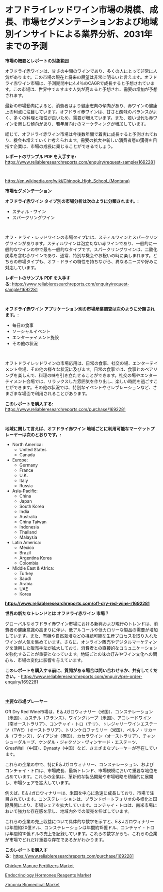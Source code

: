 <p><h1>オフドライレッドワイン市場の規模、成長、市場セグメンテーションおよび地域別インサイトによる業界分析、2031年までの予測</h1></p><p><strong>市場の概要とレポートの対象範囲</strong></p>
<p><p>オフドライ赤ワインは、甘さの中間のワインであり、多くの人にとって非常に人気があります。この市場の現在と将来の展望は非常に明るいと言えます。オフドライ赤ワイン市場は、予測期間中に4.4％のCAGRで成長すると予想されています。この市場は、世界中でますます人気が高まると予想され、需要の増加が予想されます。</p><p>最新の市場動向によると、消費者はより健康志向の傾向があり、赤ワインの健康上の利点に注目しています。オフドライ赤ワインは、甘さと酸味のバランスがよく、多くの料理と相性が良いため、需要が増えています。また、若い世代も赤ワインを楽しむ傾向があり、若年層向けのマーケティングが増加しています。</p><p>総じて、オフドライ赤ワイン市場は今後数年間で着実に成長すると予測されており、機会も増えていくと考えられます。需要の拡大や新しい消費者層の獲得を目指す企業は、市場の成長に乗じることができるでしょう。</p></p>
<p><strong>レポートのサンプル PDF を入手する:</strong> <a href="https://www.reliableresearchreports.com/enquiry/request-sample/1692281">https://www.reliableresearchreports.com/enquiry/request-sample/1692281</a></p>
<p>&nbsp;</p>
<p><a href="https://en.wikipedia.org/wiki/Chinook_High_School_(Montana)">https://en.wikipedia.org/wiki/Chinook_High_School_(Montana)</a></p>
<p><strong>市場セグメンテーション</strong></p>
<p><strong>オフドライ赤ワイン タイプ別の市場分析は次のように分類されます。:</strong></p>
<p><ul><li>スティル・ワイン</li><li>スパークリングワイン</li></ul></p>
<p>&nbsp;</p>
<p><p>オフ・ドライ・レッドワインの市場タイプには、スティルワインとスパークリングワインがあります。スティルワインは泡立たない赤ワインであり、一般的に一般的なワインの中で最も一般的なタイプです。スパークリングワインは、二酸化炭素を含む赤ワインであり、通常、特別な機会やお祝いの時に楽しまれます。どちらの市場タイプも、オフ・ドライの特性を持ちながら、異なるニーズや好みに対応しています。</p></p>
<p><strong>レポートのサンプル PDF を入手する:</strong>&nbsp;<a href="https://www.reliableresearchreports.com/enquiry/request-sample/1692281">https://www.reliableresearchreports.com/enquiry/request-sample/1692281</a></p>
<p>&nbsp;</p>
<p><strong> オフドライ赤ワイン アプリケーション別の市場産業調査は次のように分類されます。:</strong></p>
<p><ul><li>毎日の食事</li><li>ソーシャルイベント</li><li>エンターテイメント施設</li><li>その他の状況</li></ul></p>
<p>&nbsp;</p>
<p><p>オフトドライレッドワインの市場応用は、日常の食事、社交の場、エンターテイメント会場、その他の様々な状況に及びます。日常の食事では、食事とのペアリングを楽しんで、料理の味を引き立たせることができます。社交の場やエンターテイメント会場では、リラックスした雰囲気を作り出し、楽しい時間を過ごすことができます。その他の状況では、特別なイベントやセレブレーションなど、さまざまな場面で利用されることがあります。</p></p>
<p><strong>このレポートを購入する:</strong>&nbsp; <a href="https://www.reliableresearchreports.com/purchase/1692281">https://www.reliableresearchreports.com/purchase/1692281</a></p>
<p>&nbsp;</p>
<p><strong>地域に関して言えば、オフドライ赤ワイン 地域ごとに利用可能なマーケットプレーヤーは次のとおりです。:</strong></p>
<p><ul>
    <li>
        North America:
        <ul>
            <li>United States</li>
            <li>Canada</li>
        </ul>
    </li>
    <li>
        Europe:
        <ul>
            <li>Germany</li>
            <li>France</li>
            <li>U.K.</li>
            <li>Italy</li>
            <li>Russia</li>
        </ul>
    </li>
    <li>
        Asia-Pacific:
        <ul>
            <li>China</li>
            <li>Japan</li>
            <li>South Korea</li>
            <li>India</li>
            <li>Australia</li>
            <li>China Taiwan</li>
            <li>Indonesia</li>
            <li>Thailand</li>
            <li>Malaysia</li>
        </ul>
    </li>
    <li>
        Latin America:
        <ul>
            <li>Mexico</li>
            <li>Brazil</li>
            <li>Argentina Korea</li>
            <li>Colombia</li>
        </ul>
    </li>
    <li>
        Middle East & Africa:
        <ul>
            <li>Turkey</li>
            <li>Saudi</li>
            <li>Arabia</li>
            <li>UAE</li>
            <li>Korea</li>
        </ul>
    </li>
    </ul></p>
<p><strong><a href="https://www.reliableresearchreports.com/off-dry-red-wine-r1692281">https://www.reliableresearchreports.com/off-dry-red-wine-r1692281</a></strong>&nbsp;</p>
<p><strong>世界の新たなトレンドとは オフドライ赤ワイン 市場？</strong></p>
<p><p>グローバルなオフドライ赤ワイン市場における新興および現行のトレンドは、消費者の健康意識の高まりに伴い、低アルコールや低カロリーな製品の需要が増加しています。また、有機や自然栽培などの持続可能な生産プロセスを取り入れたワインが人気を集めています。さらに、オンライン販売やデジタルマーケティングを活用した販売手法が拡大しており、消費者との直接的なコミュニケーションを強化することが重要となっています。地域ごとの味の好みやワイン文化への関心も、市場の変化に影響を与えています。</p></p>
<p><strong>このレポートを購入する前に、質問がある場合は問い合わせるか、共有してください。</strong>- <a href="https://www.reliableresearchreports.com/enquiry/pre-order-enquiry/1692281">https://www.reliableresearchreports.com/enquiry/pre-order-enquiry/1692281</a></p>
<p>&nbsp;</p>
<p><strong>主要な市場プレーヤー</strong></p>
<p><p>Off Dry Red Wine市場は、E＆Jガロウィナリー（米国）、コンステレーション（米国）、カステル（フランス）、ワイングループ（米国）、アコレードワイン（南オーストラリア）、コンチャイ・トロ（チリ）、トレジャリーワインエステーツ（TWE）（オーストラリア）、トリンケロファミリー（米国）、ペルノ・リカール（フランス）、ダイアジオ（英国）、カセラワイン（オーストラリア）、チャンシューグループ、ケンダル・ジャクソン・ヴィンヤード・エステーツ、GreatWall（中国）、Dynasty（中国）など、さまざまなプレーヤーが存在しています。</p><p>これらの企業の中で、特にE＆Jガロウィナリー、コンステレーション、およびコンチャイ・トロは、市場成長、最新トレンド、市場規模において重要な地位を占めています。これらの企業は、革新的な製品開発や市場戦略を積極的に展開し、市場シェアを拡大しています。</p><p>例えば、E＆Jガロウィナリーは、米国を中心に急速に成長しており、市場で注目されています。コンステレーションは、ブランドポートフォリオの多様化と国際展開により、市場シェアを拡大しています。コンチャイ・トロは、南米市場において強力な存在感を示し、地域内外での販売を伸ばしています。</p><p>これらの企業の売上収益について具体的な数字を示すと、E＆Jガロウィナリーは年間約20億ドル、コンステレーションは年間約15億ドル、コンチャイ・トロは年間約10億ドルの売上を記録しています。これらの数字からも、これらの企業が市場でどれだけ重要な存在であるかがわかります。</p></p>
<p><strong>このレポートを購入する:</strong>&nbsp;&nbsp;<a href="https://www.reliableresearchreports.com/purchase/1692281">https://www.reliableresearchreports.com/purchase/1692281</a></p>
<p><p><a href="https://github.com/Chiragrp22/Market-Research-Report-List-5/blob/main/chicken-manure-fertilizers-market.md">Chicken Manure Fertilizers Market</a></p><p><a href="https://github.com/derrinmiltonellis35gcl/Market-Research-Report-List-3/blob/main/endocrinology-hormones-reagents-market.md">Endocrinology Hormones Reagents Market</a></p><p><a href="https://issuu.com/reportprime-2/docs/zirconia-biomedical-market-size-2030.pptx">Zirconia Biomedical Market</a></p></p>